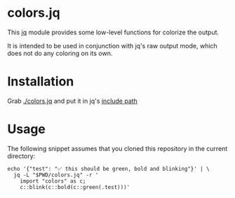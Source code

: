 # colors.jq

This [jq](https://stedolan.github.io/jq/) module provides some low-level 
functions for colorize the output.

It is intended to be used in conjunction with jq's raw output mode, which does 
not do any coloring on its own.

# Installation

Grab [./colors.jq](./colors.jq) and put it in jq's 
[include path](https://stedolan.github.io/jq/manual/#Modules)

# Usage

The following snippet assumes that you cloned this repository in the current 
directory:

```shell
echo '{"test": "✅ this should be green, bold and blinking"}' | \
  jq -L "$PWD/colors.jq" -r '
    import "colors" as c;
    c::blink(c::bold(c::green(.test)))'
```

